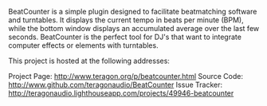 BeatCounter is a simple plugin designed to facilitate beatmatching software and turntables. It displays the current tempo in beats per minute (BPM), while the bottom window displays an accumulated average over the last few seconds. BeatCounter is the perfect tool for DJ's that want to integrate computer effects or elements with turntables.

This project is hosted at the following addresses:

Project Page: http://www.teragon.org/p/beatcounter.html
Source Code: http://www.github.com/teragonaudio/BeatCounter
Issue Tracker: http://teragonaudio.lighthouseapp.com/projects/49946-beatcounter

